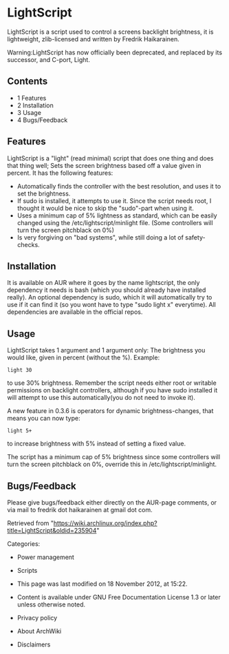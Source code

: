 LightScript
===========

LightScript is a script used to control a screens backlight brightness,
it is lightweight, zlib-licensed and written by Fredrik Haikarainen.

Warning:LightScript has now officially been deprecated, and replaced by
its successor, and C-port, Light.

Contents
--------

-   1 Features
-   2 Installation
-   3 Usage
-   4 Bugs/Feedback

Features
--------

LightScript is a "light" (read minimal) script that does one thing and
does that thing well; Sets the screen brightness based off a value given
in percent. It has the following features:

-   Automatically finds the controller with the best resolution, and
    uses it to set the brightness.
-   If sudo is installed, it attempts to use it. Since the script needs
    root, I thought it would be nice to skip the "sudo"-part when using
    it.
-   Uses a minimum cap of 5% lightness as standard, which can be easily
    changed using the /etc/lightscript/minlight file. (Some controllers
    will turn the screen pitchblack on 0%)
-   Is very forgiving on "bad systems", while still doing a lot of
    safety-checks.

Installation
------------

It is available on AUR where it goes by the name lightscript, the only
dependency it needs is bash (which you should already have installed
really). An optional dependency is sudo, which it will automatically try
to use if it can find it (so you wont have to type "sudo light x"
everytime). All dependencies are available in the official repos.

Usage
-----

LightScript takes 1 argument and 1 argument only: The brightness you
would like, given in percent (without the %). Example:

    light 30

to use 30% brightness. Remember the script needs either root or writable
permissions on backlight controllers, although if you have sudo
installed it will attempt to use this automatically(you do not need to
invoke it).

A new feature in 0.3.6 is operators for dynamic brightness-changes, that
means you can now type:

    light 5+

to increase brightness with 5% instead of setting a fixed value.

  
 The script has a minimum cap of 5% brightness since some controllers
will turn the screen pitchblack on 0%, override this in
/etc/lightscript/minlight.

Bugs/Feedback
-------------

Please give bugs/feedback either directly on the AUR-page comments, or
via mail to fredrik dot haikarainen at gmail dot com.

Retrieved from
"https://wiki.archlinux.org/index.php?title=LightScript&oldid=235904"

Categories:

-   Power management
-   Scripts

-   This page was last modified on 18 November 2012, at 15:22.
-   Content is available under GNU Free Documentation License 1.3 or
    later unless otherwise noted.
-   Privacy policy
-   About ArchWiki
-   Disclaimers
